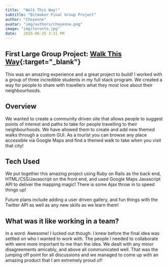 ```yaml
---
title:  "Walk This Way!"
subtitle: "Bitmaker Final Group Project"
author: "Cheyenne"
avatar: "img/authors/cheyenne.png"
image: "img/toronto.jpg"
date:   2016-06-25 3:31 PM
---
```


## First Large Group Project: [Walk This Way](http://walkthisway-vtcm.herokuapp.com){:target="_blank"}

This was an amazing experience and a great project to build! I worked with a group of three incredible students in my full stack program. We created a way for people to share with travellers what they most love about their neighbourhoods.

## Overview

We wanted to create a community driven site that allows people to suggest points of interest and paths to take for people travelling to their neighbourhoods. We have allowed them to create and add new themed walks through a custom GUI. As a tourist you can browse any place accessible via Google Maps and find a themed walk to take when you visit that city!

## Tech Used

We put together this amazing project using Ruby on Rails as the back end, HTML/CSS/Javascript on the front end, and used Google Maps Javascript API to deliver the mapping magic! There is some Ajax throw in to speed things up!

Future plans include adding a user driven gallery, and fun things with the Twitter API as well as any new skills as we learn them!

## What was it like working in a team?

In a word: Awesome! I lucked out though. I knew before the final idea was settled on who I wanted to work with. The people I needed to collaborate with were more important to me than the idea. We dealt with any minor disagreements amicably, and above all communicated well. That was the jumping off point for all discussions and we managed to come up with an amazing product that I am extremely proud of!

